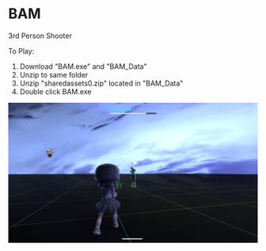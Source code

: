 # BAM
3rd Person Shooter

To Play:<br />
1) Download "BAM.exe" and "BAM_Data"
2) Unzip to same folder
3) Unzip "sharedassets0.zip" located in "BAM_Data"
4) Double click BAM.exe


![Alt text](https://github.com/hanwang92/BAM/blob/master/BAM.png)

